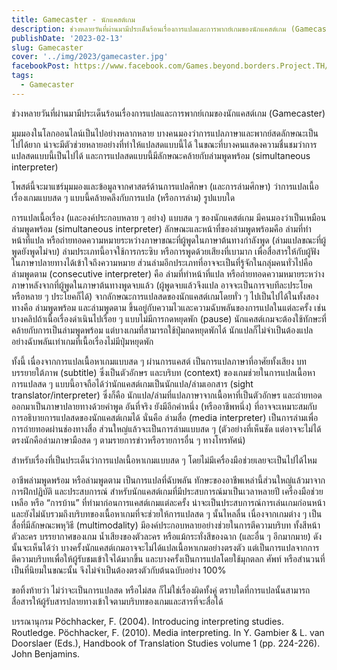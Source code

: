 ```yaml
---
title: Gamecaster - นักแคสต์เกม
description: ช่วงหลายวันที่ผ่านมามีประเด็นร้อนเรื่องการแปลและการพากย์เกมของนักแคสต์เกม (Gamecaster) 
publishDate: '2023-02-13'
slug: Gamecaster
cover: '../img/2023/gamecaster.jpg'
facebookPost: https://www.facebook.com/Games.beyond.borders.Project.TH/posts/pfbid0nA8f8D1tHF2L4kcgkh8EECVdUSykGnDyVfXi4Wu9WtX4FtSyKR9798kvKHGJwFGCl
tags:
  - Gamecaster
---
```


ช่วงหลายวันที่ผ่านมามีประเด็นร้อนเรื่องการแปลและการพากย์เกมของนักแคสต์เกม (Gamecaster) 

มุมมองในโลกออนไลน์เป็นไปอย่างหลากหลาย บางคนมองว่าการแปลภาษาและพากย์สดลักษณะเป็นไปได้ยาก น่าจะมีตัวช่วยหลายอย่างที่ทำให้แปลสดแบบนี้ได้ ในขณะที่บางคนแสดงความชื่นชมว่าการแปลสดแบบนี้เป็นไปได้ และการแปลสดแบบนี้มีลักษณะคล้ายกับล่ามพูดพร้อม (simultaneous interpreter) 


โพสต์นี้จะมาแชร์มุมมองและข้อมูลจากศาสตร์ด้านการแปลศึกษา (และการล่ามศึกษา) ว่าการแปลเนื้อเรื่องเกมแบบสด ๆ แบบนี้คล้ายคลึงกับการแปล (หรือการล่าม) รูปแบบใด 

การแปลเนื้อเรื่อง (และองค์ประกอบหลาย ๆ อย่าง) แบบสด ๆ ของนักแคสต์เกม มีคนมองว่าเป็นเหมือนล่ามพูดพร้อม (simultaneous interpreter) ลักษณะและหน้าที่ของล่ามพูดพร้อมคือ ล่ามที่ทำหน้าที่แปล หรือถ่ายทอดความหมายระหว่างภาษาขณะที่ผู้พูดในภาษาต้นทางกำลังพูด (ล่ามแปลขณะที่ผู้พูดยังพูดไม่จบ) ล่ามประเภทนี้อาจใช้การกระซิบ หรือการพูดด้วยเสียงที่เบามาก เพื่อสื่อสารให้กับผู้ฟังในภาษาปลายทางได้เข้าใจถึงความหมาย ส่วนล่ามอีกประเภทที่อาจจะเป็นที่รู้จักในกลุ่มคนทั่วไปคือ ล่ามพูดตาม (consecutive interpreter) คือ ล่ามที่ทำหน้าที่แปล หรือถ่ายทอดความหมายระหว่างภาษาหลังจากที่ผู้พูดในภาษาต้นทางพูดจบแล้ว (ผู้พูดจบแล้วจึงแปล อาจจะเป็นการจบทีละประโยค หรือหลาย ๆ ประโยคก็ได้) 
จากลักษณะการแปลสดของนักแคสต์เกมโดยทั่ว ๆ ไปเป็นไปได้ในทั้งสองทางคือ ล่ามพูดพร้อม และล่ามพูดตาม ขึ้นอยู่กับความไวและความฉับพลันของการแปลในแต่ละครั้ง เช่น บางคลิปถ้าเนื้อเรื่องดำเนินไปเรื่อย ๆ แบบไม่มีการกดหยุดพัก (pause) นักแคสต์เกมจะต้องใช้ทักษะที่คล้ายกับการเป็นล่ามพูดพร้อม แต่บางเกมที่สามารถใช้ปุ่มกดหยุดพักได้ นักแปลก็ไม่จำเป็นต้องแปลอย่างฉับพลันเท่าเกมที่เนื้อเรื่องไม่มีปุ่มหยุดพัก


ทั้งนี้ เนื่องจากการแปลเนื้อหาเกมแบบสด ๆ ผ่านการแคสต์ เป็นการแปลภาษาที่อาศัยทั้งเสียง บทบรรยายใต้ภาพ (subtitle) ซึ่งเป็นตัวอักษร และบริบท (context) ของเกมช่วยในการแปลเนื้อหา การแปลสด ๆ แบบนี้อาจถือได้ว่านักแคสต์เกมเป็นนักแปล/ล่ามเอกสาร (sight translator/interpreter) ซึ่งก็คือ นักแปล/ล่ามที่แปลภาษาจากเนื้อหาที่เป็นตัวอักษร และถ่ายทอดออกมาเป็นภาษาปลายทางด้วยคำพูด อันที่จริง ยังมีอีกคำหนึ่ง (หรืออาชีพหนึ่ง) ที่อาจจะเหมาะสมกับการอธิบายการแปลสดของนักแคสต์เกมได้ นั่นคือ ล่ามสื่อ (media interpreter) เป็นการล่ามเพื่อการถ่ายทอดผ่านช่องทางสื่อ ส่วนใหญ่แล้วจะเป็นการล่ามแบบสด ๆ (ตัวอย่างที่เห็นชัด แต่อาจจะไม่ได้ตรงนักคือล่ามภาษามือสด ๆ ตามรายการข่าวหรือรายการอื่น ๆ ทางโทรทัศน์) 


สำหรับเรื่องที่เป็นประเด็นว่าการแปลเนื้อหาเกมแบบสด ๆ โดยไม่มีเครื่องมือช่วยเลยจะเป็นไปได้ไหม 

อาชีพล่ามพูดพร้อม หรือล่ามพูดตาม เป็นการแปลที่ฉับพลัน ทักษะของอาชีพเหล่านี้ส่วนใหญ่แล้วมาจากการฝึกปฏิบัติ และประสบการณ์ สำหรับนักแคสต์เกมที่มีประสบการณ์มาเป็นเวลาหลายปี เครื่องมือช่วยเหลือ หรือ “การบ้าน” ที่ทำมาก่อนการแคสต์เกมแต่ละครั้ง น่าจะเป็นประสบการณ์การเล่นเกมก่อนหน้า และยังไม่นับรวมถึงบริบทของเนื้อหาเกมที่จะช่วยให้การแปลสด ๆ นั้นไหลลื่น เนื่องจากเกมต่าง ๆ เป็นสื่อที่มีลักษณะพหุวิธี (multimodality) มีองค์ประกอบหลายอย่างช่วยในการตีความบริบท ทั้งสีหน้าตัวละคร บรรยากาศของเกม น้ำเสียงของตัวละคร หรือแม้กระทั่งสีของฉาก (และอื่น ๆ อีกมากมาย) ดังนั้นจะเห็นได้ว่า บางครั้งนักแคสต์เกมอาจจะไม่ได้แปลเนื้อหาเกมอย่างตรงตัว แต่เป็นการแปลจากการตีความบริบทเพื่อให้ผู้รับชมเข้าใจได้มากขึ้น และบางครั้งเป็นการแปลโดยใช้มุกตลก ศัพท์ หรือสำนวนที่เป็นที่นิยมในขณะนั้น จึงไม่จำเป็นต้องตรงตัวกับต้นฉบับอย่าง 100% 

ขอทิ้งท้ายว่า ไม่ว่าจะเป็นการแปลสด หรือไม่สด ก็ไม่ใช่เรื่องผิดทั้งคู่ ตราบใดที่การแปลนั้นสามารถสื่อสารให้ผู้รับสารปลายทางเข้าใจตามบริบทของเกมและสารที่จะสื่อได้ 



บรรณานุกรม 
Pöchhacker, F. (2004). Introducing interpreting studies. Routledge.
Pöchhacker, F. (2010). Media interpreting. In Y. Gambier & L. van Doorslaer (Eds.), Handbook of Translation Studies volume 1 (pp. 224-226). John Benjamins.
